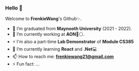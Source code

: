 ### Hello 👋


Welcome to **FrenkieWang**'s Github✨.

- 👯 I’m graduated from **Maynooth University** (2021 - 2022).
- 🔭 I’m currently working at **AON**🔴⚪.
- ⚡ I'm also a part-time **Lab Demonstrator** of **Module CS385**
- 🌱 I’m currently learning **React** and **.Net**💻
- 📫 How to reach me: **frenkiewang21@gmail.com**
- ⚡ Fun fact: ...
